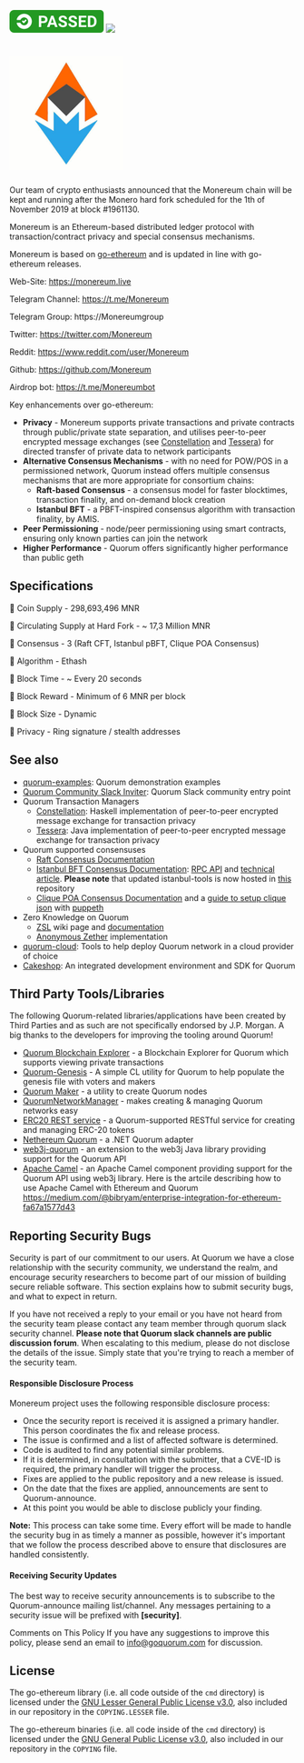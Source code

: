 [![passed](https://raw.githubusercontent.com/monereum/monereum/master/passed.svg?style=svg)](https://raw.githubusercontent.com/monereum/monereum/master/)
<img src="https://raw.githubusercontent.com/monereum/monereum/master/passed.svgstyle=svg">
# <img src="https://raw.githubusercontent.com/monereum/monereum/master/logo.png" width="200" height="200"/>

Our  team of crypto enthusiasts announced that the Monereum chain will be kept and running after the Monero hard fork scheduled for the 1th of November  2019 at block #1961130.

Monereum is an Ethereum-based distributed ledger protocol with transaction/contract privacy and special consensus mechanisms.

Monereum is based on [go-ethereum](https://github.com/ethereum/go-ethereum) and is updated in line with go-ethereum releases.

Web-Site: https://monereum.live

Telegram Channel: https://t.me/Monereum

Telegram Group: https://Monereumgroup

Twitter: https://twitter.com/Monereum

Reddit: https://www.reddit.com/user/Monereum

Github: https://github.com/Monereum 

Airdrop bot: https://t.me/Monereumbot

Key enhancements over go-ethereum:

* __Privacy__ - Monereum supports private transactions and private contracts through public/private state separation, and utilises peer-to-peer encrypted message exchanges (see [Constellation](https://github.com/jpmorganchase/constellation) and [Tessera](https://github.com/jpmorganchase/tessera)) for directed transfer of private data to network participants
* __Alternative Consensus Mechanisms__ - with no need for POW/POS in a permissioned network, Quorum instead offers multiple consensus mechanisms that are more appropriate for consortium chains:
    * __Raft-based Consensus__ - a consensus model for faster blocktimes, transaction finality, and on-demand block creation
    * __Istanbul BFT__ - a PBFT-inspired consensus algorithm with transaction finality, by AMIS.
* __Peer Permissioning__ - node/peer permissioning using smart contracts, ensuring only known parties can join the network
* __Higher Performance__ - Quorum offers significantly higher performance than public geth

## Specifications

📌 Coin Supply - 298,693,496 MNR

📌 Circulating Supply at Hard Fork - ~ 17,3 Million MNR

📌 Consensus - 3 (Raft CFT, Istanbul pBFT, Clique POA Consensus)

📌 Algorithm - Ethash

📌 Block Time - ~ Every 20 seconds

📌 Block Reward -  Minimum of 6 MNR per block

📌 Block Size - Dynamic

📌 Privacy - Ring signature / stealth addresses

## See also

* [quorum-examples](https://github.com/jpmorganchase/quorum-examples): Quorum demonstration examples
* [Quorum Community Slack Inviter](https://bit.ly/quorum-slack): Quorum Slack community entry point
* Quorum Transaction Managers
   * [Constellation](https://github.com/jpmorganchase/constellation): Haskell implementation of peer-to-peer encrypted message exchange for transaction privacy
   * [Tessera](https://github.com/jpmorganchase/tessera): Java implementation of peer-to-peer encrypted message exchange for transaction privacy
* Quorum supported consensuses
   * [Raft Consensus Documentation](https://docs.goquorum.com/en/latest/Consensus/raft/)
   * [Istanbul BFT Consensus Documentation](https://github.com/ethereum/EIPs/issues/650): [RPC API](https://docs.goquorum.com/en/latest/Consensus/istanbul-rpc-api/) and [technical article](https://medium.com/getamis/istanbul-bft-ibft-c2758b7fe6ff). __Please note__ that updated istanbul-tools is now hosted in [this](https://github.com/jpmorganchase/istanbul-tools/) repository
   * [Clique POA Consensus Documentation](https://github.com/ethereum/EIPs/issues/225) and a [guide to setup clique json](https://modalduality.org/posts/puppeth/) with [puppeth](https://blog.ethereum.org/2017/04/14/geth-1-6-puppeth-master/)
* Zero Knowledge on Quorum
   * [ZSL](https://github.com/jpmorganchase/quorum/wiki/ZSL) wiki page and [documentation](https://github.com/jpmorganchase/zsl-q/blob/master/README.md)
   * [Anonymous Zether](https://github.com/jpmorganchase/anonymous-zether) implementation
* [quorum-cloud](https://github.com/jpmorganchase/quorum-cloud): Tools to help deploy Quorum network in a cloud provider of choice
* [Cakeshop](https://github.com/jpmorganchase/cakeshop): An integrated development environment and SDK for Quorum

## Third Party Tools/Libraries

The following Quorum-related libraries/applications have been created by Third Parties and as such are not specifically endorsed by J.P. Morgan.  A big thanks to the developers for improving the tooling around Quorum!

* [Quorum Blockchain Explorer](https://github.com/blk-io/epirus-free) - a Blockchain Explorer for Quorum which supports viewing private transactions
* [Quorum-Genesis](https://github.com/davebryson/quorum-genesis) - A simple CL utility for Quorum to help populate the genesis file with voters and makers
* [Quorum Maker](https://github.com/synechron-finlabs/quorum-maker/) - a utility to create Quorum nodes
* [QuorumNetworkManager](https://github.com/ConsenSys/QuorumNetworkManager) - makes creating & managing Quorum networks easy
* [ERC20 REST service](https://github.com/blk-io/erc20-rest-service) - a Quorum-supported RESTful service for creating and managing ERC-20 tokens
* [Nethereum Quorum](https://github.com/Nethereum/Nethereum/tree/master/src/Nethereum.Quorum) - a .NET Quorum adapter
* [web3j-quorum](https://github.com/web3j/quorum) - an extension to the web3j Java library providing support for the Quorum API
* [Apache Camel](http://github.com/apache/camel) - an Apache Camel component providing support for the Quorum API using web3j library. Here is the artcile describing how to use Apache Camel with Ethereum and Quorum https://medium.com/@bibryam/enterprise-integration-for-ethereum-fa67a1577d43

## Reporting Security Bugs
Security is part of our commitment to our users. At Quorum we have a close relationship with the security community, we understand the realm, and encourage security researchers to become part of our mission of building secure reliable software. This section explains how to submit security bugs, and what to expect in return.

If you have not received a reply to your email or you have not heard from the security team please contact any team member through quorum slack security channel. **Please note that Quorum slack channels are public discussion forum**. When escalating to this medium, please do not disclose the details of the issue. Simply state that you're trying to reach a member of the security team.

#### Responsible Disclosure Process
Monereum project uses the following responsible disclosure process:

- Once the security report is received it is assigned a primary handler. This person coordinates the fix and release process.
- The issue is confirmed and a list of affected software is determined.
- Code is audited to find any potential similar problems.
- If it is determined, in consultation with the submitter, that a CVE-ID is required, the primary handler will trigger the process.
- Fixes are applied to the public repository and a new release is issued.
- On the date that the fixes are applied, announcements are sent to Quorum-announce.
- At this point you would be able to disclose publicly your finding.

**Note:** This process can take some time. Every effort will be made to handle the security bug in as timely a manner as possible, however it's important that we follow the process described above to ensure that disclosures are handled consistently.  

#### Receiving Security Updates
The best way to receive security announcements is to subscribe to the Quorum-announce mailing list/channel. Any messages pertaining to a security issue will be prefixed with **[security]**.

Comments on This Policy
If you have any suggestions to improve this policy, please send an email to info@goquorum.com for discussion.

## License

The go-ethereum library (i.e. all code outside of the `cmd` directory) is licensed under the
[GNU Lesser General Public License v3.0](https://www.gnu.org/licenses/lgpl-3.0.en.html), also
included in our repository in the `COPYING.LESSER` file.

The go-ethereum binaries (i.e. all code inside of the `cmd` directory) is licensed under the
[GNU General Public License v3.0](https://www.gnu.org/licenses/gpl-3.0.en.html), also included
in our repository in the `COPYING` file.
